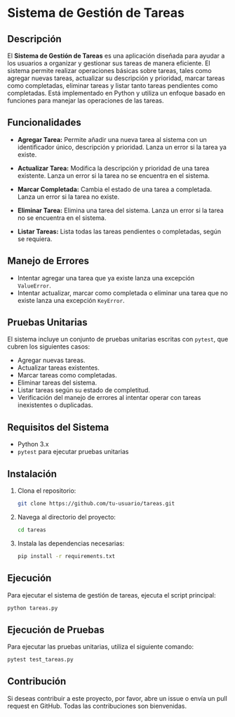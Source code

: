 # Sistema de Gestión de Tareas

## Descripción

El **Sistema de Gestión de Tareas** 
es una aplicación diseñada para ayudar a los usuarios a organizar y gestionar sus tareas de manera eficiente. 
El sistema permite realizar operaciones básicas sobre tareas, tales como agregar nuevas tareas, actualizar su descripción y prioridad, 
marcar tareas como completadas, eliminar tareas y listar tanto tareas pendientes como completadas. Está implementado en Python 
y utiliza un enfoque basado en funciones para manejar las operaciones de las tareas.

## Funcionalidades

- **Agregar Tarea:** Permite añadir una nueva tarea al sistema con un identificador único, descripción y prioridad. Lanza un error si la tarea ya existe.
  
- **Actualizar Tarea:** Modifica la descripción y prioridad de una tarea existente. Lanza un error si la tarea no se encuentra en el sistema.

- **Marcar Completada:** Cambia el estado de una tarea a completada. Lanza un error si la tarea no existe.

- **Eliminar Tarea:** Elimina una tarea del sistema. Lanza un error si la tarea no se encuentra en el sistema.

- **Listar Tareas:** Lista todas las tareas pendientes o completadas, según se requiera.

## Manejo de Errores

- Intentar agregar una tarea que ya existe lanza una excepción `ValueError`.
- Intentar actualizar, marcar como completada o eliminar una tarea que no existe lanza una excepción `KeyError`.

## Pruebas Unitarias

El sistema incluye un conjunto de pruebas unitarias escritas con `pytest`, que cubren los siguientes casos:

- Agregar nuevas tareas.
- Actualizar tareas existentes.
- Marcar tareas como completadas.
- Eliminar tareas del sistema.
- Listar tareas según su estado de completitud.
- Verificación del manejo de errores al intentar operar con tareas inexistentes o duplicadas.

## Requisitos del Sistema

- Python 3.x
- `pytest` para ejecutar pruebas unitarias

## Instalación

1. Clona el repositorio:
   ```bash
   git clone https://github.com/tu-usuario/tareas.git
   ```
2. Navega al directorio del proyecto:
   ```bash
   cd tareas
   ```
3. Instala las dependencias necesarias:
   ```bash
   pip install -r requirements.txt
   ```

## Ejecución

Para ejecutar el sistema de gestión de tareas, ejecuta el script principal:

```bash
python tareas.py
```

## Ejecución de Pruebas

Para ejecutar las pruebas unitarias, utiliza el siguiente comando:

```bash
pytest test_tareas.py
```

## Contribución

Si deseas contribuir a este proyecto, por favor, abre un issue o envía un pull request en GitHub. Todas las contribuciones son bienvenidas.

